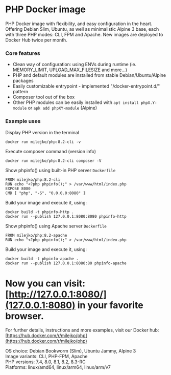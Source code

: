 PHP Docker image
================
PHP Docker image with flexibility, and easy configuration in the heart.<br>
Offering Debian Slim, Ubuntu, as well as minimalistic Alpine 3 base, each with three PHP modes: CLI, FPM and Apache.
New images are deployed to Docker Hub twice per month.

### Core features ###
* Clean way of configuration: using ENVs during runtime (ie. MEMORY_LIMIT, UPLOAD_MAX_FILESIZE and more...)
* PHP and default modules are installed from stable Debian/Ubuntu/Alpine packages
* Easily customizable entrypoint - implemented "/docker-entrypoint.d/" pattern
* Composer tool out of the box
* Other PHP modules can be easily installed with `apt install phpX.Y-module` or `apk add phpXY-module` (Alpine)

### Example uses ###
Display PHP version in the terminal
```
docker run milejko/php:8.2-cli -v
```
Execute composer command (version info)
```
docker run milejko/php:8.2-cli composer -V
```

Show phpinfo() using built-in PHP server
`Dockerfile`
```
FROM milejko/php:8.2-cli
RUN echo "<?php phpinfo();" > /var/www/html/index.php
EXPOSE 8080
CMD [ "php", "-S", "0.0.0.0:8080" ]
```

Build your image and execute it, using:
```
docker build -t phpinfo-http .
docker run --publish 127.0.0.1:8080:8080 phpinfo-http
```

Show phpinfo() using Apache server
`Dockerfile`
```
FROM milejko/php:8.2-apache
RUN echo "<?php phpinfo();" > /var/www/html/index.php
```

Build your image and execute it, using:
```
docker build -t phpinfo-apache .
docker run --publish 127.0.0.1:8080:80 phpinfo-apache
```

Now you can visit: [http://127.0.0.1:8080/](127.0.0.1:8080) in your favorite browser.
================
For further details, instructions and more examples, visit our Docker hub: [https://hub.docker.com/r/milejko/php](https://hub.docker.com/r/milejko/php)

OS choice: Debian Bookworm (Slim), Ubuntu Jammy, Alpine 3<br>
Image variants: CLI, PHP-FPM, Apache<br>
PHP versions: 7.4, 8.0, 8.1, 8.2, 8.3-RC<br>
Platforms: linux/amd64, linux/arm64, linux/arm/v7
